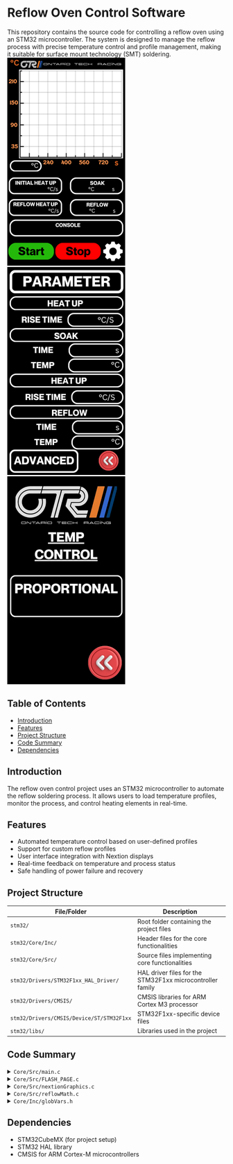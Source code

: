 # Reflow Oven Control Software

This repository contains the source code for controlling a reflow oven using an STM32 microcontroller. The system is designed to manage the reflow process with precise temperature control and profile management, making it suitable for surface mount technology (SMT) soldering.
![Nextion Page](1.png)
![Nextion Page](2.png)
![Nextion Page](3.png)
## Table of Contents
- [Introduction](#introduction)
- [Features](#features)
- [Project Structure](#project-structure)
- [Code Summary](#code-summary)
- [Dependencies](#dependencies)


## Introduction
The reflow oven control project uses an STM32 microcontroller to automate the reflow soldering process. It allows users to load temperature profiles, monitor the process, and control heating elements in real-time.

## Features
- Automated temperature control based on user-defined profiles
- Support for custom reflow profiles
- User interface integration with Nextion displays
- Real-time feedback on temperature and process status
- Safe handling of power failure and recovery

## Project Structure

| File/Folder                              | Description                                                                |
|------------------------------------------|----------------------------------------------------------------------------|
| `stm32/`                                 | Root folder containing the project files                                   |
| `stm32/Core/Inc/`                        | Header files for the core functionalities                                  |
| `stm32/Core/Src/`                        | Source files implementing core functionalities                             |
| `stm32/Drivers/STM32F1xx_HAL_Driver/`    | HAL driver files for the STM32F1xx microcontroller family                  |
| `stm32/Drivers/CMSIS/`                   | CMSIS libraries for ARM Cortex M3 processor                                |
| `stm32/Drivers/CMSIS/Device/ST/STM32F1xx`| STM32F1xx-specific device files                                            |
| `stm32/libs/`                            | Libraries used in the project                                              |

## Code Summary

<details>
  <summary><code>Core/Src/main.c</code></summary>
  
# Detailed Code Summary for main.c

This is a summary of the `main.c` file used in the reflow oven control system based on STM32. Below is a breakdown of each section, including relevant code snippets and explanations for key functionalities.

## File Description: `Core/Src/main.c`

<details>
  <summary>Overview</summary>
  The `main.c` file is the entry point of the application. It initializes the hardware peripherals and handles the core loop that controls the reflow oven process.

  **Main Responsibilities:**
  - Initialize hardware (GPIO, SPI, Timers, UART)
  - Configure system clock
  - Run the infinite loop that executes the reflow oven logic
</details>

<details>
  <summary>Detailed Explanation</summary>

# Detailed Step-by-Step Explanation of main.c

This guide provides a detailed explanation of every function and major lines of code in the `main.c` file. It covers peripheral initialization, callbacks, and main control logic for the reflow oven system.
The code snippets attached are commented for the explanation.

## 1. File Header and License Information

```c
/* USER CODE BEGIN Header */
/**
 *****************************************************************************
 * @file           : main.c
 * @brief          : Main program body
 *****************************************************************************
 * @attention
 * All rights reserved.
 *
 * This software component is licensed by ST under BSD 3-Clause license.
 *****************************************************************************
 */
```
- **What It Does**: This section contains the standard file header for the main program file. It includes license details and a brief description of the file.

## 2. Includes Section

```c
#include "main.h"
#include "globVars.h"
```
- **What It Does**: 
  - `main.h`: This includes the main definitions and function declarations for peripheral initialization and core functionality.
  - `globVars.h`: This includes global variables shared across different parts of the project.

## 3. Private Variables Declaration

```c
SPI_HandleTypeDef hspi1;
TIM_HandleTypeDef htim1;
TIM_HandleTypeDef htim4;
UART_HandleTypeDef huart1;
```
- **What It Does**: These are the handles for the peripherals used:
  - `hspi1`: SPI1 instance for communicating with devices like sensors.
  - `htim1`: Timer 1 used for generating PWM signals to control the heating elements.
  - `htim4`: Timer 4 used for timing events like temperature measurement intervals.
  - `huart1`: UART1 used for serial communication, which can be used to communicate with external devices like a computer or display.

## 4. Global Variables

```c
uint8_t data[2];  // Used for SPI data reception.
uint8_t ReflowCurve[4000];  // Stores the reflow temperature curve.
float temp;  // Stores the current temperature value.
float duty;  // Stores the current PWM duty cycle value.
uint32_t data_flash[] = { 400, 200, 0, 50, 900, 2 };  // Example data for flash storage.
arm_pid_instance_f32 PID;  // PID controller instance.
ReflowTemplate ReflowParameters;  // Reflow parameters template.
uint8_t ReflowEnable = 0;  // Flag to enable the reflow process.
uint16_t ReflowIndex = 0;  // Index for traversing the reflow curve.
float32_t debug = 0;  // Debug variable for testing purposes.
uint8_t Cmd_End[] = { 0xFF, 0xFF, 0xFF };  // Command end marker for UART communication.
uint8_t UART_Recieved_Data[5] = { 'p', '0', 'x', 'x', 'x' };  // Buffer for UART received data.
uint8_t UART_Recieved_Flag = 0;  // Flag indicating UART data has been received.
char input[20];  // Buffer for user input via UART.
uint16_t PhaseIndex[] = { 0, 0, 0, 0, 0 };  // Indices representing different phases of the reflow process.
char ConsoleMSG[20];  // Buffer for console messages.
uint8_t TempDrawEnable = 0;  // Flag for enabling temperature drawing on the screen.
uint32_t TempDrawCounter = 0;  // Counter for drawing temperature data at intervals.
```

## 5. Main Function

```c
int main(void) {
    HAL_Init();  // Initialize the Hardware Abstraction Layer (HAL)
    SystemClock_Config();  // Configure the system clock
    MX_GPIO_Init();  // Initialize GPIOs
    MX_SPI1_Init();  // Initialize SPI1
    MX_TIM4_Init();  // Initialize Timer 4
    MX_TIM1_Init();  // Initialize Timer 1 for PWM
    MX_USART1_UART_Init();  // Initialize UART1

    // Start timers and PWM
    HAL_TIM_Base_Start_IT(&htim4);  // Start Timer 4 with interrupts
    HAL_TIM_PWM_Start(&htim1, TIM_CHANNEL_1);  // Start Timer 1 in PWM mode for heating control

    htim1.Instance->CCR1 = 10;  // Set PWM duty cycle to 10%

    HAL_Delay(2000);  // Initial delay for system stabilization

    // Setup UART reception with interrupt
    HAL_UART_Receive_IT(&huart1, UART_Recieved_Data, 5);
    sprintf(ConsoleMSG, "IDLE");  // Initialize system state to "IDLE"

    // Update display and draw reflow curve
    Update_Page_0();  // Function to refresh the Nextion display
    Draw_Reflow_Curve();  // Function to draw the temperature profile curve on the display

    while (1) {
        HandleGui();  // Process user interface updates (e.g., buttons, screen commands)
        HAL_Delay(500);  // Main loop delay for processing
        if (strncmp((char*) UART_Recieved_Data, "p0xxx", 5) == 0) {
            debug = 5;  // If specific command is received via UART, set debug flag
        }
    }
}
```
- **What It Does**: 
  - The main function initializes all the hardware peripherals (GPIO, SPI, TIM, UART), starts the timers and PWM, and enters an infinite loop where the system continuously processes user input, updates the GUI, and monitors the temperature.

## 6. Callback: `void HAL_TIM_PeriodElapsedCallback(TIM_HandleTypeDef *htim)`

```c
void HAL_TIM_PeriodElapsedCallback(TIM_HandleTypeDef *htim) {
    TempDrawCounter++;  // Increment drawing counter

    if (htim == &htim4) {  // If the interrupt is triggered by Timer 4
        HAL_GPIO_WritePin(CS_GPIO_Port, CS_Pin, 0);  // Enable SPI communication
        HAL_SPI_Receive(&hspi1, data, 2, 100);  // Read temperature data from sensor via SPI
        HAL_GPIO_WritePin(CS_GPIO_Port, CS_Pin, 1);  // Disable SPI communication
        temp = ((((uint16_t) data[1] << 8) | data[2]) >> 3) * 0.249;  // Calculate temperature from raw data

        if (ReflowEnable == 1) {  // If reflow process is enabled
            // Display the current phase of the reflow process
            if (ReflowIndex == PhaseIndex[0]) sprintf(ConsoleMSG, "HEAT UP");
            if (ReflowIndex == PhaseIndex[1]) sprintf(ConsoleMSG, "SOAK");
            if (ReflowIndex == PhaseIndex[2]) sprintf(ConsoleMSG, "HEAT UP");
            if (ReflowIndex == PhaseIndex[3]) sprintf(ConsoleMSG, "REFLOW");
            if (ReflowIndex == PhaseIndex[4]) sprintf(ConsoleMSG, "COOL DOWN");

            // Perform PID control based on temperature error
            float pid_error = ReflowCurve[ReflowIndex + 1] - temp;  // Calculate the error between desired and actual temperature
            duty = arm_pid_f32(&PID, pid_error);  // Use PID controller to calculate duty cycle

            // Limit duty cycle to prevent over/under-heating
            if (duty > 1000) { duty = 1000; PID.Ki = 0; }
            else if (duty < 0) { duty = 0; }
            else { PID.Ki = ReflowParameters.Ki; }

            htim1.Instance->CCR1 = (uint16_t) duty;  // Apply duty cycle to PWM for heating

            ReflowIndex++;  // Move to the next point in the reflow profile

            if (ReflowIndex == PhaseIndex[4]) {  // If the last phase is reached, finish the process
                sprintf(ConsoleMSG, "FINISHED");
                ReflowEnable = 0;
            }
        } else {
            ReflowIndex = 0;  // Reset index if reflow is not enabled
            htim1.Instance->CCR1 = 0;  // Set duty cycle to 0, stopping heating
        }
    }
}
```
- **What It Does**: This callback is triggered by Timer 4 and performs temperature measurement, reflow process control, and updates the GUI during the reflow process.

## 7. Peripheral Initialization Functions

```c
void SystemClock_Config(void) { /*...*/ }
static void MX_SPI1_Init(void) { /*...*/ }
static void MX_TIM4_Init(void) { /*...*/ }
static void MX_TIM1_Init(void) { /*...*/ }
static void MX_USART1_UART_Init(void) { /*...*/ }
```
- **What They Do**: These functions initialize each peripheral (SPI, Timer, UART) with specific configurations for the reflow oven system.

## 8. Error Handling

```c
void Error_Handler(void) {
    __disable_irq();  // Disable interrupts to prevent further issues
    while (1) { }
}
```
- **What It Does**: This function handles system errors by halting the program and disabling interrupts to prevent further damage.

</details>


</details>

<details>
  <summary><code>Core/Src/FLASH_PAGE.c</code></summary>
 

# Step-by-Step Instructions for FLASH_PAGE.c

This guide provides detailed, actionable instructions on how to use and recreate the functionality provided by the `FLASH_PAGE.c` file. It explains each function and the necessary commands or operations related to flash memory.

## File Description: `Core/Src/FLASH_PAGE.c`

<details>
  <summary>Overview</summary>
  The `FLASH_PAGE.c` file handles operations for reading from, writing to, and erasing flash memory pages in the STM32 microcontroller. These operations are critical for saving and retrieving settings or profiles, such as the reflow temperature curves in the oven system.
</details>

<details>
  <summary>Detailed Instructions</summary>

### Includes
```c
#include "FLASH_PAGE.h"
#include "stm32f1xx_hal.h"
```
- **What to Do**: Make sure these files are included in your project.
  - `FLASH_PAGE.h`: The header file declares the functions used for flash memory operations.
  - `stm32f1xx_hal.h`: Provides access to the STM32 HAL libraries, enabling low-level flash memory control.

### Function: `FLASH_PageErase`
```c
HAL_StatusTypeDef FLASH_PageErase(uint32_t PageAddress) {
    HAL_StatusTypeDef status;
    FLASH_EraseInitTypeDef EraseInitStruct;
    uint32_t PageError;

    HAL_FLASH_Unlock();  // Unlock the Flash memory for erasing

    EraseInitStruct.TypeErase = FLASH_TYPEERASE_PAGES;
    EraseInitStruct.PageAddress = PageAddress;
    EraseInitStruct.NbPages = 1;

    status = HAL_FLASHEx_Erase(&EraseInitStruct, &PageError);  // Erase the page

    HAL_FLASH_Lock();  // Lock the Flash memory after erasing

    return status;
}
```
- **What It Does**: Erases a single page of flash memory located at `PageAddress`.
- **Step-by-Step**:
  1. **Unlock Flash Memory**: `HAL_FLASH_Unlock()` unlocks the memory, allowing write and erase operations.
  2. **Set Erase Parameters**: You define the page address and specify that only one page will be erased (`NbPages = 1`).
  3. **Erase Page**: The function `HAL_FLASHEx_Erase` erases the specified page. You can check the `status` and `PageError` to ensure successful operation.
  4. **Lock Flash Memory**: After erasing, lock the memory using `HAL_FLASH_Lock()` to prevent unintended writes.
- **Recreate**: Use this function whenever you need to clear data from a specific flash memory page, such as when resetting settings or profiles.

### Function: `FLASH_WriteData`
```c
HAL_StatusTypeDef FLASH_WriteData(uint32_t StartPageAddress, uint32_t *Data, uint16_t numberofwords) {
    HAL_StatusTypeDef status = HAL_OK;

    HAL_FLASH_Unlock();  // Unlock Flash memory for writing

    for (uint16_t i = 0; i < numberofwords; i++) {
        status = HAL_FLASH_Program(FLASH_TYPEPROGRAM_WORD, StartPageAddress + (i * 4), Data[i]);
        if (status != HAL_OK) {
            break;
        }
    }

    HAL_FLASH_Lock();  // Lock the Flash memory after writing

    return status;
}
```
- **What It Does**: Writes data from an array (`Data`) into flash memory starting at `StartPageAddress`.
- **Step-by-Step**:
  1. **Unlock Flash Memory**: Use `HAL_FLASH_Unlock()` to enable writing.
  2. **Iterate Over Data**: For each word in the `Data` array, use `HAL_FLASH_Program` to write it to flash memory. The address is calculated as `StartPageAddress + (i * 4)`, where `i` is the index and 4 is the size of each word (32 bits).
  3. **Error Handling**: If an error occurs during writing (`status != HAL_OK`), the process stops and the error is returned.
  4. **Lock Flash Memory**: After writing, lock the flash memory using `HAL_FLASH_Lock()`.
- **Recreate**: This function is useful when you need to store persistent data, such as temperature profiles or settings, in non-volatile memory.

### Function: `FLASH_ReadData`
```c
void FLASH_ReadData(uint32_t StartPageAddress, uint32_t *RxBuf, uint16_t numberofwords) {
    for (uint16_t i = 0; i < numberofwords; i++) {
        RxBuf[i] = *(volatile uint32_t *)(StartPageAddress + (i * 4));
    }
}
```
- **What It Does**: Reads data from flash memory and stores it into the `RxBuf` buffer.
- **Step-by-Step**:
  1. **Direct Memory Access**: The function uses pointer arithmetic to directly access flash memory and copy the contents into `RxBuf`. The memory address is calculated as `StartPageAddress + (i * 4)` for each word.
  2. **Store Data in Buffer**: Each word of data is read and stored into the corresponding position in `RxBuf`.
- **Recreate**: Use this function to retrieve stored data from flash memory, such as when loading saved settings or profiles.

</details>


</details>

<details>
  <summary><code>Core/Src/nextionGraphics.c</code></summary>

# Step-by-Step Instructions for nextionGraphics.c

This guide provides detailed, actionable instructions on how to use and recreate the functionality provided by the `nextionGraphics.c` file. It explains each function and the necessary commands to be sent to the Nextion display module for controlling the reflow oven user interface.

## File Description: `Core/Src/nextionGraphics.c`

<details>
  <summary>Overview</summary>
  The `nextionGraphics.c` file handles communication with the Nextion display, which is the main user interface for the reflow oven system. The code sends commands to update the display, sends text, and handles initialization over UART.
</details>

<details>
  <summary>Detailed Instructions</summary>

### Includes
```c
#include "nextionGraphics.h"
#include "stm32f1xx_hal.h"
```
- **What to Do**: Ensure these files are included in your project.
  - `nextionGraphics.h` declares the functions for interacting with the Nextion display.
  - `stm32f1xx_hal.h` gives access to the STM32 HAL libraries for UART communication.

### Function: `Nextion_SendString`
```c
void Nextion_SendString(char *ID, char *string) {
    char buf[50];
    sprintf(buf, "%s.txt="%s"", ID, string);
    HAL_UART_Transmit(&huart1, (uint8_t *)buf, strlen(buf), 100);
    HAL_UART_Transmit(&huart1, (uint8_t *)"ÿÿÿ", 3, 100);  // End command
}
```
- **What It Does**: Sends a string to a specific text field on the Nextion display.
- **Command to Send**: 
  - The command format is `ID.txt="string"`. 
  - For example, to set the text field with ID `"t0"` to display `"Hello"`, you would send the command: `t0.txt="Hello"`.
- **How It Works**:
  - The command is sent to the display over UART using `HAL_UART_Transmit`.
  - The `ÿÿÿ` sequence must be appended to the command to signify its end.
- **Recreate**: Ensure UART is configured and linked to the Nextion display and the `Nextion_SendString` function is called whenever you want to update a text field.

### Function: `Nextion_RefreshDisplay`
```c
void Nextion_RefreshDisplay(void) {
    // Function to refresh the display or update relevant screen elements
}
```
- **What It Does**: This function would be used to refresh the Nextion display or update multiple elements at once.
- **What to Send**: 
  - This will likely involve sending multiple commands to update different UI elements, such as text fields, buttons, or progress bars.
  - For instance, updating a text field might involve `t1.txt="New Value"`, and updating a progress bar might involve `j0.val=50`.
- **Recreate**: Implement commands that update the key elements of the display in one function to ensure the display is always synchronized with the system’s state.

### Function: `Nextion_SendCommand`
```c
void Nextion_SendCommand(char *command) {
    HAL_UART_Transmit(&huart1, (uint8_t *)command, strlen(command), 100);
    HAL_UART_Transmit(&huart1, (uint8_t *)"ÿÿÿ", 3, 100);  // End command
}
```
- **What It Does**: Sends a custom command to the Nextion display.
- **Command to Send**: 
  - You can send any valid Nextion command using this function. For example, to change the display page to page 1, you would send the command: `page 1`.
- **Recreate**: Use this function to send any general command that the Nextion display recognizes. Don’t forget to append `ÿÿÿ` at the end of each command.

### Function: `Nextion_Init`
```c
void Nextion_Init(void) {
    Nextion_SendCommand("page 0");  // Set initial page
}
```
- **What It Does**: Initializes the Nextion display by sending a startup command.
- **Command to Send**: 
  - To set the initial page on the display to page 0, send the command `page 0`.
  - Other initialization commands could include setting default values for text fields or progress bars.
- **Recreate**: Call this function on system startup to ensure the display starts at the correct page and has all elements set to their initial values.

</details>


</details>

<details>
  <summary><code>Core/Src/reflowMath.c</code></summary>

# Step-by-Step Instructions for reflowMath.c

This guide provides detailed, actionable instructions on how to use and recreate the functionality provided by the `reflowMath.c` file. It explains each function and the calculations used to control the reflow oven's heating profile.

## File Description: `Core/Src/reflowMath.c`
<details>
  <summary>Overview</summary>
- This file contains the mathematical functions necessary for creating the temperature profile used in the reflow oven process. It manages the generation of the reflow curve, as well as the calculation of PID control for the heating system.
</details>
<details>
  <summary>Detailed Instructions</summary>

## 1. Includes Section

```c
#include "reflowMath.h"
#include "main.h"
```
- **What It Does**: 
  - `reflowMath.h`: The header file that declares the functions implemented in `reflowMath.c`.
  - `main.h`: Provides access to the global variables and functions defined in the main system file.

## 2. Global Variables

```c
extern ReflowTemplate ReflowParameters;  // Reflow template that holds the parameters for the reflow process.
extern uint8_t ReflowCurve[4000];  // The reflow curve that represents the temperature profile.
```
- **What They Do**:
  - `ReflowParameters`: This structure holds the key parameters like temperature setpoints and timing for each phase of the reflow process.
  - `ReflowCurve`: Stores the temperature data points that define the reflow curve (temperature profile over time).

## 3. Function: `calculateReflowCurve`

```c
void calculateReflowCurve(void) {
    float startTemp = ReflowParameters.StartTemp;
    float soakTemp = ReflowParameters.SoakTemp;
    float reflowTemp = ReflowParameters.ReflowTemp;
    float coolTemp = ReflowParameters.CoolTemp;
    uint16_t soakTime = ReflowParameters.SoakTime;
    uint16_t reflowTime = ReflowParameters.ReflowTime;
    uint16_t coolTime = ReflowParameters.CoolTime;

    // Set up the curve for heating up
    for (int i = 0; i < soakTime; i++) {
        ReflowCurve[i] = startTemp + ((soakTemp - startTemp) * i) / soakTime;
    }

    // Soaking phase
    for (int i = soakTime; i < soakTime + reflowTime; i++) {
        ReflowCurve[i] = soakTemp + ((reflowTemp - soakTemp) * (i - soakTime)) / reflowTime;
    }

    // Cooling down phase
    for (int i = soakTime + reflowTime; i < soakTime + reflowTime + coolTime; i++) {
        ReflowCurve[i] = reflowTemp + ((coolTemp - reflowTemp) * (i - soakTime - reflowTime)) / coolTime;
    }
}
```
- **What It Does**: This function calculates the temperature profile (reflow curve) based on the setpoints and timing parameters provided in `ReflowParameters`.
- **Step-by-Step**:
  1. **Initialize Temperature Variables**: Start, soak, reflow, and cool temperatures are assigned from `ReflowParameters`.
  2. **Generate Soak Curve**: The system calculates the temperature increase during the soaking phase by linearly interpolating between `startTemp` and `soakTemp`.
  3. **Generate Reflow Curve**: The temperature ramps up from `soakTemp` to `reflowTemp` during the reflow phase.
  4. **Generate Cool Down Curve**: Finally, the system generates a cool-down curve that brings the temperature from `reflowTemp` to `coolTemp`.
  
  This curve is stored in `ReflowCurve` and will be used to control the heating elements in the reflow oven.

## 4. Function: `setReflowParameters`

```c
void setReflowParameters(void) {
    // Example of setting the default values for the reflow parameters
    ReflowParameters.StartTemp = 25;  // Start temperature (room temp)
    ReflowParameters.SoakTemp = 150;  // Soaking temperature
    ReflowParameters.ReflowTemp = 230;  // Peak reflow temperature
    ReflowParameters.CoolTemp = 100;  // Cool down temperature
    ReflowParameters.SoakTime = 180;  // Time to reach soaking temperature (in seconds)
    ReflowParameters.ReflowTime = 60;  // Time to reach reflow temperature (in seconds)
    ReflowParameters.CoolTime = 120;  // Time for cooling down (in seconds)
    ReflowParameters.KP = 1.0;  // PID proportional gain
    ReflowParameters.Ki = 0.1;  // PID integral gain
    ReflowParameters.KD = 0.05;  // PID derivative gain
}
```
- **What It Does**: This function sets the default reflow parameters that will be used to create the reflow temperature profile.
- **Step-by-Step**:
  1. **Set Temperatures**: Initializes the starting temperature, soaking temperature, reflow temperature, and cool down temperature.
  2. **Set Timing**: Configures the time duration for each phase (soaking, reflow, and cooling).
  3. **Set PID Gains**: Sets the gains for the PID controller, which will be used to regulate the temperature during the reflow process.

## 5. Function: `calculatePID`

```c
float calculatePID(float setpoint, float currentTemp) {
    static float lastError = 0;
    static float integral = 0;

    float error = setpoint - currentTemp;
    integral += error;  // Integral of error over time
    float derivative = error - lastError;  // Rate of change of error

    // PID formula: output = KP * error + Ki * integral + KD * derivative
    float output = (ReflowParameters.KP * error) + 
                   (ReflowParameters.Ki * integral) + 
                   (ReflowParameters.KD * derivative);

    lastError = error;  // Update lastError for the next calculation

    return output;
}
```
- **What It Does**: This function calculates the control output for the heating element based on the difference between the desired temperature (setpoint) and the current temperature using a PID controller.
- **Step-by-Step**:
  1. **Calculate Error**: Compute the error between the desired temperature (`setpoint`) and the current temperature (`currentTemp`).
  2. **Integral Calculation**: Add the error to the integral to account for accumulated error over time.
  3. **Derivative Calculation**: Compute the rate of change of error (how fast the error is changing).
  4. **Apply PID Formula**: Use the PID formula to compute the output, which will be used to adjust the heating element's duty cycle.

## 6. Error Handling: `Error_Handler`

```c
void Error_Handler(void) {
    while (1) {
        // Infinite loop in case of system errors
    }
}
```
- **What It Does**: This function is executed when an error occurs in the system. It enters an infinite loop to stop further operation until the error is resolved.

</details>

</details>

<details>
  <summary><code>Core/Inc/globVars.h</code></summary>
Step-by-Step Instructions for globVars.h

This guide provides detailed, actionable instructions on how to use and understand the global variables declared in the `globVars.h` file. It explains the purpose of each variable and how it is used across the reflow oven system.

## File Description: `Core/Inc/globVars.h`
<details>
  <summary>Overview</summary>
This file contains global variables that are shared across multiple files in the reflow oven control system. These variables include the reflow process parameters, control flags, and buffers for communication and temperature tracking.
  
</details>

<details>
  <summary>Detailed</summary>
Detailed Step-by-Step Explanation of globVars.h

This guide provides a detailed explanation of every global variable and major lines of code in the `globVars.h` file. It covers global variables used throughout the reflow oven system.

## 1. Includes Section

```c
#include "arm_math.h"
#include "reflowMath.h"
```
- **What It Does**: 
  - `arm_math.h`: This header file provides access to ARM's CMSIS-DSP library, used for mathematical operations like PID control.
  - `reflowMath.h`: This file contains function declarations for the math functions related to reflow curve calculation and PID control.

## 2. Data Structures and Typedefs

```c
typedef struct {
    float StartTemp;
    float SoakTemp;
    float ReflowTemp;
    float CoolTemp;
    uint16_t SoakTime;
    uint16_t ReflowTime;
    uint16_t CoolTime;
    float KP;
    float Ki;
    float KD;
} ReflowTemplate;
```
- **What It Does**: This `ReflowTemplate` structure holds all the parameters needed for a complete reflow process. It includes:
  - **Temperatures**: Starting, soaking, reflow, and cooling temperatures.
  - **Timing**: Duration for each phase of the reflow process (soak, reflow, cool down).
  - **PID Gains**: Parameters for the PID controller, which regulates the heating element's power.

## 3. Global Variables

### Reflow Template and Curve
```c
extern ReflowTemplate ReflowParameters;
extern uint8_t ReflowCurve[4000];
```
- **What They Do**:
  - `ReflowParameters`: Stores the settings for the current reflow process (temperatures, timings, and PID gains).
  - `ReflowCurve`: An array that holds the calculated temperature points for the reflow curve. This is used to control the oven's temperature over time.

### UART Communication
```c
extern uint8_t UART_Recieved_Data[5];
extern uint8_t UART_Recieved_Flag;
```
- **What They Do**:
  - `UART_Recieved_Data`: Buffer that stores data received over UART communication.
  - `UART_Recieved_Flag`: A flag indicating that new data has been received over UART.

### PID Control
```c
extern arm_pid_instance_f32 PID;
```
- **What It Does**: This variable represents the PID controller instance from the ARM CMSIS library, used to compute the heating element's duty cycle based on the reflow profile.

## 4. Other Variables

### Debugging and Console Output
```c
extern char ConsoleMSG[20];
extern float32_t debug;
```
- **What They Do**:
  - `ConsoleMSG`: Stores messages that will be displayed on the system console or screen.
  - `debug`: A float variable used for debugging purposes to track and test values.

### Temperature Drawing and Tracking
```c
extern uint8_t TempDrawEnable;
extern uint32_t TempDrawCounter;
```
- **What They Do**:
  - `TempDrawEnable`: A flag that determines whether temperature data should be drawn on the display.
  - `TempDrawCounter`: A counter that keeps track of the number of times temperature data has been drawn.

### Phase Tracking for the Reflow Process
```c
extern uint16_t PhaseIndex[5];
extern uint16_t ReflowIndex;
```
- **What They Do**:
  - `PhaseIndex`: An array used to mark the start and end points of each phase in the reflow process (e.g., heat up, soak, reflow, cool down).
  - `ReflowIndex`: Keeps track of the current position in the reflow curve during the process.

### Control Flags
```c
extern uint8_t ReflowEnable;
```
- **What It Does**: A flag used to enable or disable the reflow process. When this flag is set, the system will start executing the reflow temperature control loop.

## 5. Command Data
```c
extern uint8_t Cmd_End[3];
```
- **What It Does**: This array stores the command termination sequence (0xFF, 0xFF, 0xFF), which is sent at the end of every command during UART communication with external devices like the Nextion display.
</details>

</details>

## Dependencies
- STM32CubeMX (for project setup)
- STM32 HAL library
- CMSIS for ARM Cortex-M microcontrollers


